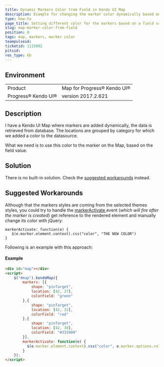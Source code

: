 ```yaml
---
title: Dynamic Markers Color from Field in Kendo UI Map
description: Example for changing the marker color dynamically based on a field value
type: how-to
page_title: Setting different color for the markers based on a field value
slug: map-marker-color-from-field
position: 0
tags: map, markers, marker color
teampulseid:
ticketid: 1115002
pitsid:
res_type: kb
---
```


## Environment
<table>
 <tr>
  <td>Product</td>
  <td>Map for Progress® Kendo UI®</td>
 </tr>
 <tr>
  <td>Progress® Kendo UI®</td>  
  <td>version 2017.2.621</td>
 </tr>
</table>


## Description

I have a Kendo UI Map where markers are added dynamically, the data is retrieved from database. The locations are grouped by category for which we added a color to the datasource.

What we need is to use this color to the marker on the Map, based on the field value.


## Solution  
  
There is no built-in solution. Check the [suggested workarounds](#suggested-workarounds) instead.

## Suggested Workarounds

Although that the markers styles are coming from the selected themes styles, you could try to handle the [markerActivate ](http://docs.telerik.com/kendo-ui/api/javascript/dataviz/ui/map#events-markerActivate)event (_which will fire after the marker is created_) get reference to the rendered element and manually change its color with jQuery:  

````
markerActivate: function(e) {
   $(e.marker.element.context).css("color", "THE NEW COLOR")
}
````

Following is an example with this approach:

#### Example

```html
<div id="map"></div>
<script>
    $("#map").kendoMap({
        markers: [{
            shape: "pinTarget",
            location: [42, 27],
            colorField: "green"
        },{
            shape: "pinTarget",
            location: [42, 32],
            colorField: "red"
        },{
            shape: "pinTarget",
            location: [42, 38],
            colorField: "#333999"
        }],
        markerActivate: function(e) {
          $(e.marker.element.context).css("color", e.marker.options.colorField)
        }
    });
</script>
````

